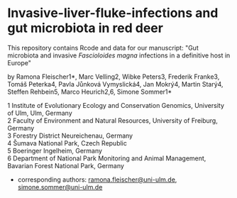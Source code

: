 # Invasive-liver-fluke-infections and gut microbiota in red deer

This repository contains Rcode and data for our manuscript: "Gut microbiota and invasive <i>Fascioloides magna</i> infections in a definitive host in Europe"

by Ramona Fleischer1*, Marc Velling2, Wibke Peters3, Frederik Franke3, Tomáš Peterka4, Pavla Jůnková Vymyslická4, Jan Mokrý4, Martin Starý4, Steffen Rehbein5, Marco Heurich2,6, Simone Sommer1*

1 Institute of Evolutionary Ecology and Conservation Genomics, University of Ulm, Ulm, Germany <br>
2 Faculty of Environment and Natural Resources, University of Freiburg, Germany <br>
3 Forestry District Neureichenau, Germany <br>
4 Šumava National Park, Czech Republic <br>
5 Boeringer Ingelheim, Germany <br>
6 Department of National Park Monitoring and Animal Management, Bavarian Forest National Park, Germany

* corresponding authors: ramona.fleischer@uni-ulm.de, simone.sommer@uni-ulm.de 
